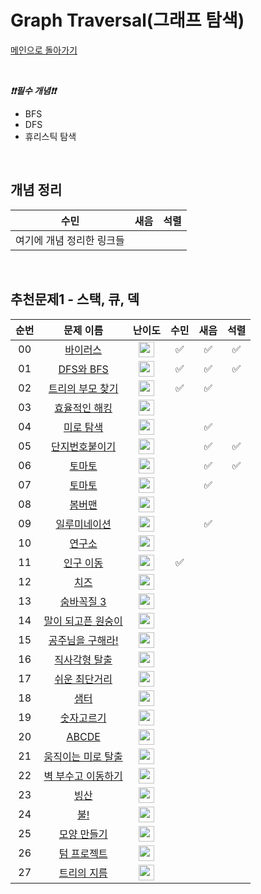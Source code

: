 # Graph Traversal(그래프 탐색)

[메인으로 돌아가기](https://github.com/Crush-on-IT/algorithm-study)

<br>

**_❗️❗️필수 개념❗️❗️_**

- BFS
- DFS
- 휴리스틱 탐색

<br>

## 개념 정리

| 수민                      | 새음 | 석렬 |
| ------------------------- | ---- | ---- |
| 여기에 개념 정리한 링크들 |      |      |

<br>

## 추천문제1 - 스택, 큐, 덱

| 순번 |                           문제 이름                            |                                       난이도                                        | 수민 | 새음 | 석렬 |
| :--: | :------------------------------------------------------------: | :---------------------------------------------------------------------------------: | :--: | :--: | :--: |
| 00 |<a href="http://boj.kr/2606" target="_blank">바이러스</a> | <img height="25px" width="25px=" src="https://static.solved.ac/tier_small/8.svg"/> |✅|✅|✅|
| 01 |<a href="http://boj.kr/1260" target="_blank">DFS와 BFS</a> | <img height="25px" width="25px=" src="https://static.solved.ac/tier_small/9.svg"/> |✅|✅|✅|
| 02 |<a href="http://boj.kr/11725" target="_blank">트리의 부모 찾기</a> | <img height="25px" width="25px=" src="https://static.solved.ac/tier_small/9.svg"/> |✅|✅||
| 03 | <a href="http://boj.kr/1325" target="_blank">효율적인 해킹</a> | <img height="25px" width="25px=" src="https://static.solved.ac/tier_small/9.svg"/> ||||
| 04 | <a href="http://boj.kr/2178" target="_blank">미로 탐색</a> | <img height="25px" width="25px=" src="https://static.solved.ac/tier_small/10.svg"/> ||✅||
| 05 | <a href="http://boj.kr/2667" target="_blank">단지번호붙이기</a> | <img height="25px" width="25px=" src="https://static.solved.ac/tier_small/10.svg"/> ||✅|✅|
| 06 | <a href="http://boj.kr/7576" target="_blank">토마토</a> | <img height="25px" width="25px=" src="https://static.solved.ac/tier_small/10.svg"/> ||✅|✅|
| 07 | <a href="http://boj.kr/7569" target="_blank">토마토</a> | <img height="25px" width="25px=" src="https://static.solved.ac/tier_small/10.svg"/> ||✅||
| 08 | <a href="http://boj.kr/16918" target="_blank">봄버맨</a> | <img height="25px" width="25px=" src="https://static.solved.ac/tier_small/10.svg"/> ||||
| 09 | <a href="http://boj.kr/5547" target="_blank">일루미네이션</a> | <img height="25px" width="25px=" src="https://static.solved.ac/tier_small/10.svg"/> ||✅||
| 10 | <a href="http://boj.kr/14502" target="_blank">연구소</a> | <img height="25px" width="25px=" src="https://static.solved.ac/tier_small/11.svg"/> ||||
| 11 | <a href="http://boj.kr/16234" target="_blank">인구 이동</a> | <img height="25px" width="25px=" src="https://static.solved.ac/tier_small/11.svg"/> |✅|||
| 12 | <a href="http://boj.kr/2636" target="_blank">치즈</a> | <img height="25px" width="25px=" src="https://static.solved.ac/tier_small/11.svg"/> ||||
| 13 | <a href="http://boj.kr/13549" target="_blank">숨바꼭질 3</a> | <img height="25px" width="25px=" src="https://static.solved.ac/tier_small/11.svg"/> ||||
| 14 | <a href="http://boj.kr/1600" target="_blank">말이 되고픈 원숭이</a> | <img height="25px" width="25px=" src="https://static.solved.ac/tier_small/11.svg"/> ||||
| 15 | <a href="http://boj.kr/17836" target="_blank">공주님을 구해라!</a> | <img height="25px" width="25px=" src="https://static.solved.ac/tier_small/11.svg"/> ||||
| 16 | <a href="http://boj.kr/16973" target="_blank">직사각형 탈출</a> | <img height="25px" width="25px=" src="https://static.solved.ac/tier_small/11.svg"/> ||||
| 17 | <a href="http://boj.kr/14940" target="_blank">쉬운 최단거리</a> | <img height="25px" width="25px=" src="https://static.solved.ac/tier_small/11.svg"/> ||||
| 18 | <a href="http://boj.kr/18513" target="_blank">샘터</a> | <img height="25px" width="25px=" src="https://static.solved.ac/tier_small/11.svg"/> ||||
| 19 | <a href="http://boj.kr/2668" target="_blank">숫자고르기</a> | <img height="25px" width="25px=" src="https://static.solved.ac/tier_small/11.svg"/> ||||
| 20 | <a href="http://boj.kr/13023" target="_blank">ABCDE</a> | <img height="25px" width="25px=" src="https://static.solved.ac/tier_small/11.svg"/> ||||
| 21 | <a href="http://boj.kr/16954" target="_blank">움직이는 미로 탈출</a> | <img height="25px" width="25px=" src="https://static.solved.ac/tier_small/12.svg"/> ||||
| 22 | <a href="http://boj.kr/2206" target="_blank">벽 부수고 이동하기</a> | <img height="25px" width="25px=" src="https://static.solved.ac/tier_small/12.svg"/> ||||
| 23 | <a href="http://boj.kr/2573" target="_blank">빙산</a> | <img height="25px" width="25px=" src="https://static.solved.ac/tier_small/12.svg"/> ||||
| 24 | <a href="http://boj.kr/4179" target="_blank">불!</a> | <img height="25px" width="25px=" src="https://static.solved.ac/tier_small/12.svg"/> ||||
| 25 | <a href="http://boj.kr/16932" target="_blank">모양 만들기</a> | <img height="25px" width="25px=" src="https://static.solved.ac/tier_small/12.svg"/> ||||
| 26 | <a href="http://boj.kr/9466" target="_blank">텀 프로젝트</a> | <img height="25px" width="25px=" src="https://static.solved.ac/tier_small/12.svg"/> ||||
| 27 | <a href="http://boj.kr/1967" target="_blank">트리의 지름</a> | <img height="25px" width="25px=" src="https://static.solved.ac/tier_small/12.svg"/> ||||

